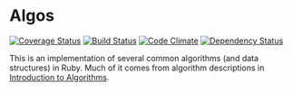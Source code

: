 Algos
=====

[![Coverage Status](https://coveralls.io/repos/zetsubo/algos/badge.png?branch=master)](https://coveralls.io/r/zetsubo/algos?branch=master) [![Build Status](https://travis-ci.org/zetsubo/algos.png?branch=master)](https://travis-ci.org/zetsubo/algos) [![Code Climate](https://codeclimate.com/github/zetsubo/algos.png)](https://codeclimate.com/github/zetsubo/algos) [![Dependency Status](https://gemnasium.com/zetsubo/algos.png)](https://gemnasium.com/zetsubo/algos)

This is an implementation of several common algorithms (and data structures) in Ruby. Much of it comes from algorithm descriptions in [Introduction to Algorithms](http://mitpress.mit.edu/books/introduction-algorithms).

